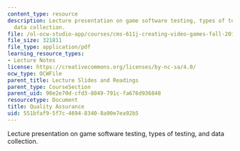 ```yaml
---
content_type: resource
description: Lecture presentation on game software testing, types of testing, and
  data collection.
file: /ol-ocw-studio-app/courses/cms-611j-creating-video-games-fall-2014/551bfaf95f7c469483408a90e7ea92b5_MITCMS_611JF14_Tech_Tes.pdf
file_size: 321811
file_type: application/pdf
learning_resource_types:
- Lecture Notes
license: https://creativecommons.org/licenses/by-nc-sa/4.0/
ocw_type: OCWFile
parent_title: Lecture Slides and Readings
parent_type: CourseSection
parent_uid: 90e2e70d-cfd3-8049-791c-fa676d936848
resourcetype: Document
title: Quality Assurance
uid: 551bfaf9-5f7c-4694-8340-8a90e7ea92b5
---
```

Lecture presentation on game software testing, types of testing, and data collection.